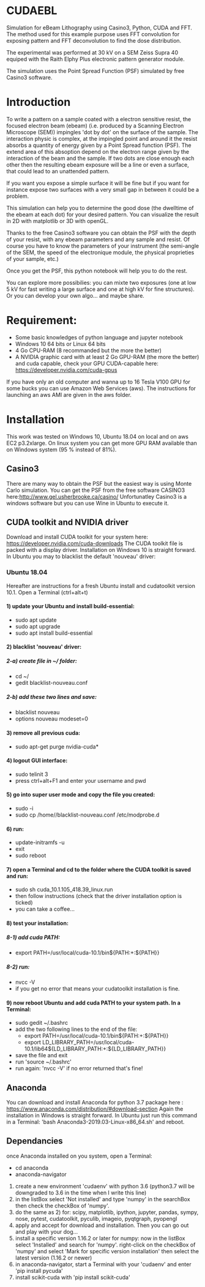 # CUDAEBL
Simulation for eBeam Lithography using Casino3, Python, CUDA and FFT.
The method used for this example purpose uses FFT convolution for exposing pattern and FFT deconvolution to find the dose distribution.

The experimental was performed at 30 kV on a SEM Zeiss Supra 40 equiped with the Raith Elphy Plus electronic pattern generator module.

The simulation uses the Point Spread Function (PSF) simulated by free Casino3 software.

# Introduction
To write a pattern on a sample coated with a electron sensitive resist, the focused electron beam (ebeam)  (i.e. produced by a Scanning Electron Microscope (SEM)) impingles 'dot by dot' on the surface of the sample. The interaction physic is complex, at the impingled point and around it the resist absorbs a quantity of energy given by a Point Spread function (PSF). The extend area of this absoption depend on the electron range given by the interaction of the beam and the sample. If two dots are close enough each other then the resulting ebeam exposure will be a line or even a surface, that could lead to an unattended pattern.

If you want you expose a simple surface it will be fine but if you want for instance expose two surfaces with a very small gap in between it could be a problem.

This simulation can help you to determine the good dose (the dwelltime of the ebeam at each dot) for your desired pattern. You can visualize the result in 2D with matplotlib or 3D with openGL.

Thanks to the free Casino3 software you can obtain the PSF with the depth of your resist, with any ebeam parameters and any sample and resist. Of course you have to know the parameters of your instrument (the semi-angle of the SEM, the speed of the electronique module, the physical proprieties of your sample, etc.)

Once you get the PSF, this python notebook will help you to do the rest.

You can explore more possibilies: you can mixte two exposures (one at low 5 kV for fast writing a large surface and one at high kV for fine structures). Or you can develop your own algo... and maybe share.

# Requirement:
- Some basic knowledges of python language and jupyter notebook
- Windows 10 64 bits or Linux 64 bits
- 4 Go CPU-RAM (8 recommanded but the more the better)
- A NVIDIA graphic card with at least 2 Go GPU-RAM (the more the better) and cuda capable, check your GPU CUDA-capable here: https://developer.nvidia.com/cuda-gpus

If you have only an old computer and wanna up to 16 Tesla V100 GPU for some bucks you can use Amazon Web Services (aws). The instructions for launching an aws AMI are given in the aws folder.
# Installation
This work was tested on Windows 10, Ubuntu 18.04 on local and on aws EC2 p3.2xlarge. On linux system you can get more GPU RAM available than on Windows system (95 % instead of 81%).
## Casino3
There are many way to obtain the PSF but the easiest way is using Monte Carlo simulation. You can get the PSF from the free software CASINO3 here:http://www.gel.usherbrooke.ca/casino/
Unfortunatley Casino3 is a windows software but you can use Wine in Ubuntu to execute it.
## CUDA toolkit and NVIDIA driver
Download and install CUDA toolkit for your system here: https://developer.nvidia.com/cuda-downloads
The CUDA toolkit file is packed with a display driver.
Installation on Windows 10 is straight forward. In Ubuntu you may to blacklist the default 'nouveau' driver:
### Ubuntu 18.04
Hereafter are instructions for a fresh Ubuntu install and cudatoolkit version 10.1. Open a Terminal (ctrl+alt+t)
#### 1) update your Ubuntu and install build-essential:
 - sudo apt update
 - sudo apt upgrade
 - sudo apt install build-essential
#### 2) blacklist 'nouveau' driver:
##### 2-a) create file in ~/ folder:
 - cd ~/
 - gedit blacklist-nouveau.conf
##### 2-b) add these two lines and save:
 - blacklist nouveau
 - options nouveau modeset=0
#### 3) remove all previous cuda:
 - sudo apt-get purge nvidia-cuda*
#### 4) logout GUI interface:
 - sudo telinit 3
 - press ctrl+alt+F1 and enter your username and pwd
#### 5) go into super user mode and copy the file you created:
 - sudo -i
 - sudo cp /home/<yourusername>/blacklist-nouveau.conf /etc/modprobe.d
  
#### 6) run:
 - update-initramfs -u
 - exit
 - sudo reboot
#### 7) open a Terminal and cd to the folder where the CUDA toolkit is saved and run:
 - sudo sh cuda_10.1.105_418.39_linux.run
 - then follow instructions (check that the driver installation option is ticked)
 - you can take a coffee...
#### 8) test your installation:
##### 8-1) add cuda PATH:
 - export PATH=/usr/local/cuda-10.1/bin${PATH:+:${PATH}}
##### 8-2) run:
 - nvcc -V
 - if you get no error that means your cudatoolkit installation is fine.
#### 9) now reboot Ubuntu and add cuda PATH to your system path. In a Terminal:
 - sudo gedit ~/.bashrc
 - add the two following lines to the end of the file:
   - export PATH=/usr/local/cuda-10.1/bin${PATH:+:${PATH}}
   - export LD_LIBRARY_PATH=/usr/local/cuda-10.1/lib64${LD_LIBRARY_PATH:+:${LD_LIBRARY_PATH}}
 - save the file and exit
 - run 'source ~/.bashrc'
 - run again: 'nvcc -V' if no error returned that's fine!

## Anaconda
You can download and install Anaconda for python 3.7 package here : https://www.anaconda.com/distribution/#download-section
Again the installation in Windows is straight forward. In Ubuntu just run this command in a Terminal: 'bash Anaconda3-2019.03-Linux-x86_64.sh' and reboot.

## Dependancies
once Anaconda installed on you system, open a Terminal:
 - cd anaconda
 - anaconda-navigator
1) create a new environment 'cudaenv' with python 3.6 (python3.7 will be downgraded to 3.6 in the time when I write this line)
2) in the listBox select 'Not installed' and type 'numpy' in the searchBox then check the checkBox of 'numpy'.
3) do the same as 2) for: scipy, matplotlib, ipython, jupyter, pandas, sympy, nose, pytest, cudatoolkit, pyculib, imageio, pyqtgraph, pyopengl
4) apply and accept for download and installation. Then you can go out and play with your dog...
5) install a specific version 1.16.2 or later for numpy:
  now in the listBox select 'Installed' and search for 'numpy'.
  right-click on the checkBox of 'numpy' and select 'Mark for specific version installation' then select the latest version (1.16.2 or newer)
6) in anaconda-navigator, start a Terminal with your 'cudaenv' and enter 'pip install pycuda'
7) install scikit-cuda with 'pip install scikit-cuda'
